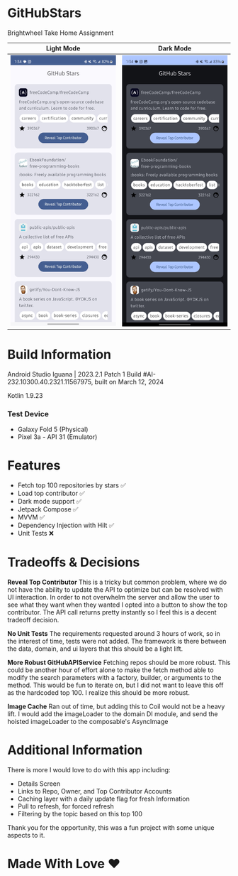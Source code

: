 # GitHubStars
 Brightwheel Take Home Assignment

 |Light Mode|Dark Mode|
 |----------|---------|
 |![Screenshot of GitHub Stars in Light Mode](/imgs/light_mode.jpg)|![Screenshot of GitHub Stars in Dark Mode](/imgs/dark_mode.jpg)|

# Build Information

Android Studio Iguana | 2023.2.1 Patch 1
Build #AI-232.10300.40.2321.11567975, built on March 12, 2024

Kotlin 1.9.23

### Test Device
- Galaxy Fold 5 (Physical)
- Pixel 3a - API 31 (Emulator)

# Features
- Fetch top 100 repositories by stars ✅
- Load top contributor ✅
- Dark mode support ✅
- Jetpack Compose ✅
- MVVM ✅
- Dependency Injection with Hilt ✅
- Unit Tests ❌

# Tradeoffs & Decisions
**Reveal Top Contributor**
This is a tricky but common problem, where we do not have the ability to update
the API to optimize but can be resolved with UI interaction. In order to not
overwhelm the server and allow the user to see what they want when they wanted
I opted into a button to show the top contributor. The API call returns pretty
instantly so I feel this is a decent tradeoff decision.

**No Unit Tests**
The requirements requested around 3 hours of work, so in the interest of time,
tests were not added. The framework is there between the data, domain, and ui
layers that this should be a light lift.

**More Robust GitHubAPIService**
Fetching repos should be more robust. This could be another hour of effort alone
to make the fetch method able to modify the search parameters with a factory,
builder, or arguments to the method. This would be fun to iterate on, but I did
not want to leave this off as the hardcoded top 100. I realize this should be more
robust.

**Image Cache**
Ran out of time, but adding this to Coil would not be a heavy lift. I would add
the imageLoader to the domain DI module, and send the hoisted imageLoader to
the composable's AsyncImage

# Additional Information
There is more I would love to do with this app including:
- Details Screen
- Links to Repo, Owner, and Top Contributor Accounts
- Caching layer with a daily update flag for fresh Information
- Pull to refresh, for forced refresh
- Filtering by the topic based on this top 100

Thank you for the opportunity, this was a fun project with some unique aspects to it.
# Made With Love ❤️

